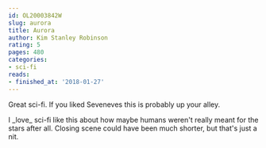 ```yaml
---
id: OL20003842W
slug: aurora
title: Aurora
author: Kim Stanley Robinson
rating: 5
pages: 480
categories:
- sci-fi
reads:
- finished_at: '2018-01-27'
---
```

Great sci-fi. If you liked Seveneves this is probably up your alley.

<spoiler>
I _love_ sci-fi like this about how maybe humans weren't really meant for the stars after all. Closing scene could have been much shorter, but that's just a nit.
</spoiler>
